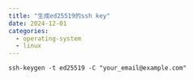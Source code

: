 ```yaml
---
title: "生成ed25519的ssh key"
date: 2024-12-01
categories:
  - operating-system
  - linux
---
```


```shell
ssh-keygen -t ed25519 -C "your_email@example.com"
```
